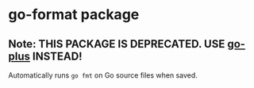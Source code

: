 # go-format package

## Note: THIS PACKAGE IS DEPRECATED. USE [go-plus](https://github.com/joefitzgerald/go-plus) INSTEAD!

Automatically runs `go fmt` on Go source files when saved.

